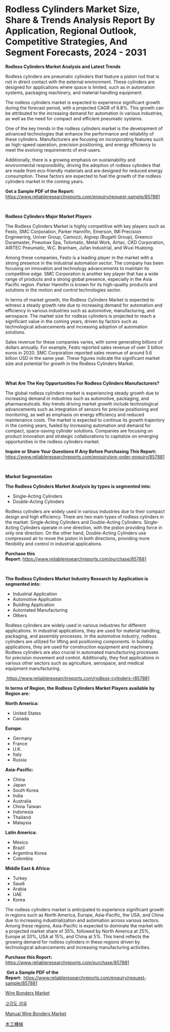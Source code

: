 <p><h1>Rodless Cylinders Market Size, Share & Trends Analysis Report By Application, Regional Outlook, Competitive Strategies, And Segment Forecasts, 2024 - 2031</h1></p><p><strong>Rodless Cylinders Market Analysis and Latest Trends</strong></p>
<p><p>Rodless cylinders are pneumatic cylinders that feature a piston rod that is not in direct contact with the external environment. These cylinders are designed for applications where space is limited, such as in automation systems, packaging machinery, and material handling equipment.</p><p>The rodless cylinders market is expected to experience significant growth during the forecast period, with a projected CAGR of 6.8%. This growth can be attributed to the increasing demand for automation in various industries, as well as the need for compact and efficient pneumatic systems.</p><p>One of the key trends in the rodless cylinders market is the development of advanced technologies that enhance the performance and reliability of these cylinders. Manufacturers are focusing on incorporating features such as high-speed operation, precision positioning, and energy efficiency to meet the evolving requirements of end-users.</p><p>Additionally, there is a growing emphasis on sustainability and environmental responsibility, driving the adoption of rodless cylinders that are made from eco-friendly materials and are designed for reduced energy consumption. These factors are expected to fuel the growth of the rodless cylinders market in the coming years.</p></p>
<p><strong>Get a Sample PDF of the Report:&nbsp;</strong> <a href="https://www.reliableresearchreports.com/enquiry/request-sample/857881">https://www.reliableresearchreports.com/enquiry/request-sample/857881</a></p>
<p>&nbsp;</p>
<p><strong>Rodless Cylinders Major Market Players</strong></p>
<p><p>The Rodless Cylinders Market is highly competitive with key players such as Festo, SMC Corporation, Parker Hannifin, Emerson, IMI Precision Engineering, Univer Group, Camozzi, Aignep (Bugatti Group), Greenco Duramaster, Pneumax Spa, Tolomatic, Metal Work, Airtac, CKD Corporation, AIRTEC Pneumatic, W.C. Branham, Jufan Industrial, and Wuxi Huatong.</p><p>Among these companies, Festo is a leading player in the market with a strong presence in the industrial automation sector. The company has been focusing on innovation and technology advancements to maintain its competitive edge. SMC Corporation is another key player that has a wide range of products and a strong global presence, especially in the Asia Pacific region. Parker Hannifin is known for its high-quality products and solutions in the motion and control technologies sector.</p><p>In terms of market growth, the Rodless Cylinders Market is expected to witness a steady growth rate due to increasing demand for automation and efficiency in various industries such as automotive, manufacturing, and aerospace. The market size for rodless cylinders is projected to reach a significant value in the coming years, driven by factors such as technological advancements and increasing adoption of automation solutions.</p><p>Sales revenue for these companies varies, with some generating billions of dollars annually. For example, Festo reported sales revenue of over 3 billion euros in 2020. SMC Corporation reported sales revenue of around 5.6 billion USD in the same year. These figures indicate the significant market size and potential for growth in the Rodless Cylinders Market.</p></p>
<p>&nbsp;</p>
<p><strong>What Are The Key Opportunities For Rodless Cylinders Manufacturers?</strong></p>
<p><p>The global rodless cylinders market is experiencing steady growth due to increasing demand in industries such as automotive, packaging, and pharmaceuticals. Key trends driving market growth include technological advancements such as integration of sensors for precise positioning and monitoring, as well as emphasis on energy efficiency and reduced maintenance costs. The market is expected to continue its growth trajectory in the coming years, fueled by increasing automation and demand for compact, space-saving cylinder solutions. Companies are focusing on product innovation and strategic collaborations to capitalize on emerging opportunities in the rodless cylinders market.</p></p>
<p><strong>Inquire or Share Your Questions If Any Before Purchasing This Report:</strong> <a href="https://www.reliableresearchreports.com/enquiry/pre-order-enquiry/857881">https://www.reliableresearchreports.com/enquiry/pre-order-enquiry/857881</a></p>
<p>&nbsp;</p>
<p><strong>Market Segmentation</strong></p>
<p><strong>The Rodless Cylinders Market Analysis by types is segmented into:</strong></p>
<p><ul><li>Single-Acting Cylinders</li><li>Double-Acting Cylinders</li></ul></p>
<p><p>Rodless cylinders are widely used in various industries due to their compact design and high efficiency. There are two main types of rodless cylinders in the market: Single-Acting Cylinders and Double-Acting Cylinders. Single-Acting Cylinders operate in one direction, with the piston providing force in only one direction. On the other hand, Double-Acting Cylinders use compressed air to move the piston in both directions, providing more flexibility and control in industrial applications.</p></p>
<p><strong>Purchase this Report:&nbsp;</strong><a href="https://www.reliableresearchreports.com/purchase/857881">https://www.reliableresearchreports.com/purchase/857881</a></p>
<p>&nbsp;</p>
<p><strong>The Rodless Cylinders Market Industry Research by Application is segmented into:</strong></p>
<p><ul><li>Industrial Application</li><li>Automotive Application</li><li>Building Application</li><li>Automated Manufacturing</li><li>Others</li></ul></p>
<p><p>Rodless cylinders are widely used in various industries for different applications. In industrial applications, they are used for material handling, packaging, and assembly processes. In the automotive industry, rodless cylinders are utilized for lifting and positioning components. In building applications, they are used for construction equipment and machinery. Rodless cylinders are also crucial in automated manufacturing processes for precision movement and control. Additionally, they find applications in various other sectors such as agriculture, aerospace, and medical equipment manufacturing.</p></p>
<p><a href="https://www.reliableresearchreports.com/rodless-cylinders-r857881">&nbsp;https://www.reliableresearchreports.com/rodless-cylinders-r857881</a></p>
<p><strong>In terms of Region, the Rodless Cylinders Market Players available by Region are:</strong></p>
<p>
    <p> <strong> North America: </strong>
        <ul>
            <li>United States</li>
            <li>Canada</li>
        </ul>
        </p> 
    <p> <strong> Europe: </strong>
        <ul>
            <li>Germany</li>
            <li>France</li>
            <li>U.K.</li>
            <li>Italy</li>
            <li>Russia</li>
        </ul>
        </p> 
    <p> <strong> Asia-Pacific: </strong>
        <ul>
            <li>China</li>
            <li>Japan</li>
            <li>South Korea</li>
            <li>India</li>
            <li>Australia</li>
            <li>China Taiwan</li>
            <li>Indonesia</li>
            <li>Thailand</li>
            <li>Malaysia</li>
        </ul>
        </p> 
    <p> <strong> Latin America: </strong>
        <ul>
            <li>Mexico</li>
            <li>Brazil</li>
            <li>Argentina Korea</li>
            <li>Colombia</li>
        </ul>
        </p> 
    <p> <strong> Middle East & Africa: </strong>
        <ul>
            <li>Turkey</li>
            <li>Saudi</li>
            <li>Arabia</li>
            <li>UAE</li>
            <li>Korea</li>
        </ul>
    </p>
    </p>
<p><p>The rodless cylinders market is anticipated to experience significant growth in regions such as North America, Europe, Asia-Pacific, the USA, and China due to increasing industrialization and automation across various sectors. Among these regions, Asia-Pacific is expected to dominate the market with a projected market share of 35%, followed by North America at 25%, Europe at 20%, USA at 15%, and China at 5%. This trend reflects the growing demand for rodless cylinders in these regions driven by technological advancements and increasing manufacturing activities.</p></p>
<p><strong>Purchase this Report: </strong><a href="https://www.reliableresearchreports.com/purchase/857881">https://www.reliableresearchreports.com/purchase/857881</a></p>
<p>&nbsp;<strong>Get a Sample PDF of the Report:&nbsp;&nbsp;</strong><a href="https://www.reliableresearchreports.com/enquiry/request-sample/857881">https://www.reliableresearchreports.com/enquiry/request-sample/857881</a></p>
<p><strong></strong></p>
<p><p><a href="https://github.com/dx0328/Market-Research-Report-List-2/blob/main/wire-bonders-market.md">Wire Bonders Market</a></p><p><a href="https://github.com/fernandotryO5lson96765/Market-Research-Report-List-1/blob/main/369422526665.md">고강도 섬유</a></p><p><a href="https://github.com/Glendatilghmankmgz0rbhwpy/Market-Research-Report-List-2/blob/main/manual-wire-bonders-market.md">Manual Wire Bonders Market</a></p><p><a href="https://github.com/EmoryYundt1935/Market-Research-Report-List-1/blob/main/497243428998.md">木工機械</a></p></p>